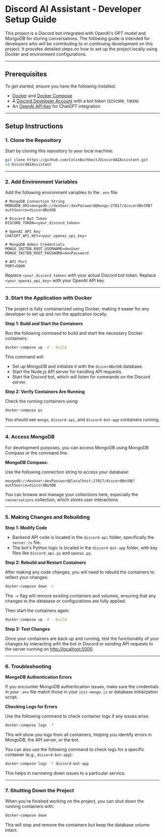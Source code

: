 # Discord AI Assistant - Developer Setup Guide

This project is a Discord bot integrated with OpenAI's GPT model and MongoDB for storing conversations. The following guide is intended for developers who will be contributing to or continuing development on this project. It provides detailed steps on how to set up the project locally using Docker and environment configurations.

---

## Prerequisites

To get started, ensure you have the following installed:

- [Docker](https://www.docker.com/get-started) and [Docker Compose](https://docs.docker.com/compose/install/)
- A [Discord Developer Account](https://discord.com/developers/applications) with a bot token (`DISCORD_TOKEN`)
- An [OpenAI API Key](https://platform.openai.com/signup) for ChatGPT integration

---

## Setup Instructions

### 1. Clone the Repository

Start by cloning this repository to your local machine:

```bash
git clone https://github.com/ColinBuchheit/DiscordAIAssistant.git
cd DiscordAIAssistant
```

---

### 2. Add Environment Variables

Add the following environment variables to the `.env` file:

```env
# MongoDB Connection String
MONGODB_URI=mongodb://devUser:devPassword@mongo:27017/discordBotDB?authSource=discordBotDB

# Discord Bot Token
DISCORD_TOKEN=<your_discord_token>

# OpenAI API Key
CHATGPT_API_KEY=<your_openai_api_key>

# MongoDB Admin Credentials
MONGO_INITDB_ROOT_USERNAME=devUser
MONGO_INITDB_ROOT_PASSWORD=devPassword

# API Port
PORT=5000
```

Replace `<your_discord_token>` with your actual Discord bot token.
Replace `<your_openai_api_key>` with your OpenAI API key.

---

### 3. Start the Application with Docker

The project is fully containerized using Docker, making it easier for any developer to set up and run the application locally.

**Step 1: Build and Start the Containers**

Run the following command to build and start the necessary Docker containers:

```bash
docker-compose up -d --build
```

This command will:

- Set up MongoDB and initialize it with the `discordBotDB` database.
- Start the Node.js API server for handling API requests.
- Start the Discord bot, which will listen for commands on the Discord server.

**Step 2: Verify Containers Are Running**

Check the running containers using:

```bash
docker-compose ps
```

You should see `mongo`, `discord-api`, and `discord-bot-app` containers running.

---

### 4. Access MongoDB

For development purposes, you can access MongoDB using MongoDB Compass or the command line.

**MongoDB Compass:**

Use the following connection string to access your database:

```
mongodb://devUser:devPassword@localhost:27017/discordBotDB?authSource=discordBotDB
```

You can browse and manage your collections here, especially the `conversations` collection, which stores user interactions.

---

### 5. Making Changes and Rebuilding

**Step 1: Modify Code**

- Backend API code is located in the `discord-api` folder, specifically the `server.ts` file.
- The bot's Python logic is located in the `discord-bot-app` folder, with key files like `discord_api.py` and `openai.py`.

**Step 2: Rebuild and Restart Containers**

After making any code changes, you will need to rebuild the containers to reflect your changes:

```bash
docker-compose down -v
```

The `-v` flag will remove existing containers and volumes, ensuring that any changes to the database or configurations are fully applied.

Then start the containers again:

```bash
docker-compose up -d --build
```

**Step 3: Test Changes**

Once your containers are back up and running, test the functionality of your changes by interacting with the bot in Discord or sending API requests to the server running on [http://localhost:5000](http://localhost:5000).

---

### 6. Troubleshooting

**MongoDB Authentication Errors**

If you encounter MongoDB authentication issues, make sure the credentials in your `.env` file match those in your `init-mongo.js` or database initialization script.

**Checking Logs for Errors**

Use the following command to check container logs if any issues arise:

```bash
docker-compose logs -f
```

This will show you logs from all containers, helping you identify errors in MongoDB, the API server, or the bot.

You can also use the following command to check logs for a specific container (e.g., `discord-bot-app`):

```bash
docker-compose logs -f discord-bot-app
```

This helps in narrowing down issues to a particular service.

---

### 7. Shutting Down the Project

When you're finished working on the project, you can shut down the running containers with:

```bash
docker-compose down
```

This will stop and remove the containers but keep the database volume intact.
